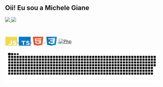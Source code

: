 ## Oii! Eu sou a Michele Giane
 <div>
  <a href="https://github.com/MicheleGiane9">
  <img height="150em" src="https://github-readme-stats.vercel.app/api?username=MicheleGiane9&show_icons=true&theme=jolly&include_all_commits=true&count_private=true"/>
  <img height="150em" src="https://github-readme-stats.vercel.app/api/top-langs/?username=MicheleGiane9&layout=compact&langs_count=7&theme=jolly"/>
</div>
 
##
 
 <div style="display: inline_block"><br>
  <img align="center" alt="Js" height="30" width="40" src="https://raw.githubusercontent.com/devicons/devicon/master/icons/javascript/javascript-plain.svg">
  <img align="center" alt="Ts" height="30" width="40" src="https://raw.githubusercontent.com/devicons/devicon/master/icons/typescript/typescript-plain.svg">
  <img align="center" alt="HTML" height="30" width="40" src="https://raw.githubusercontent.com/devicons/devicon/master/icons/html5/html5-original.svg">
  <img align="center" alt="CSS" height="30" width="40" src="https://raw.githubusercontent.com/devicons/devicon/master/icons/css3/css3-original.svg">
  <img align="center" alt="Php" height="30" width="40" src="https://cdn.jsdelivr.net/gh/devicons/devicon/icons/php/php-original.svg">
  
   ![Snake animation](https://github.com/MicheleGiane9/MicheleGiane9/blob/output/github-contribution-grid-snake.svg)
</div>
 <br><br>
 <div>
 
 </div>

